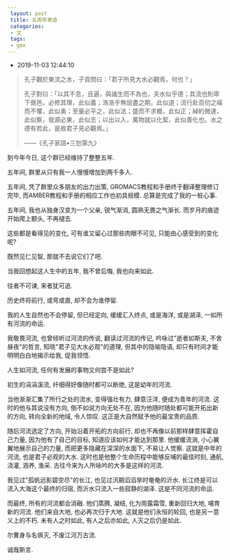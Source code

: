 ```yaml
---
 layout: post
 title: 五周年寄语
 categories:
 - 文
 tags:
 - gmx
---
```


- 2019-11-03 12:44:10

>孔子觀於東流之水，子貢問曰：「君子所見大水必觀焉，何也？」
>
>孔子對曰：「以其不息，且遍，與諸生而不為也，夫水似乎德；其流也則卑下倨邑，必修其理，此似義；浩浩乎無屈盡之期，此似道；流行赴百仞之嵠而不懼，此似勇；至量必平之，此似法；盛而不求概，此似正；綽約微達，此似察，發源必東，此似志；以出以入，萬物就以化絜，此似善化也。水之德有若此，是故君子見必觀焉。」
>
>——《孔子家語•三恕第九》

到今年今日, 这个群已经维持了整整五年.

五年间, 群里从只有我一人慢慢增加到两千多人.

五年间, 凭了群里众多朋友的出力出策, GROMACS教程和手册终于翻译整理修订完毕, 而AMBER教程和手册的相应工作也初具规模. 总算是完成了我的一桩心事.

五年间, 我也从独身汉变为一个父亲, 锐气渐消, 圆熟无畏之气渐长. 而岁月的痕迹开始爬上额头, 不再褪去.

这些都是看得见的变化, 可有谁又留心过那些肉眼不可见, 只能由心感受到的变化呢?

既然见仁见智, 那就不去说它们了吧.

当我回想起这人生中的五年, 我不曾后悔, 我也向来如此.

往者不可谏, 来者犹可追.

历史终将前行, 或弯或直, 却不会为谁停留.

我的人生自然也不会停留, 但已经定向, 缓缓汇入终点, 或是海洋, 或是湖泽, 一如所有河流的命运.

我敬畏河流, 也曾倾听过河流的传说, 翻读过河流的传记, 吟咏过"逝者如斯夫, 不舍昼夜"的哲言, 知晓"君子见大水必观"的道理, 但其中的隐喻隐语, 却只有时间才能明明白白地揭示给我, 促我领悟.

人生如河流, 任何有发展的事物又何尝不是如此?

初生的涓涓溪流, 纤细得好像随时都可以断绝, 这是幼年的河流.

当他渐渐汇集了所行之处的流水, 变得强壮有力, 肆意汪洋, 便成为青年的河流. 这时的他与其说没有方向, 倒不如说方向无处不在, 因为他随时随处都可能开拓出新的方向, 转向全新的地域, 令人惊叹. 这正是大自然赋予他的最宝贵的品质.

随后河流选定了方向, 开始沿着开拓的方向前行, 却也不再像以前那样肆意挥霍自己力量, 因为他有了自己的目标, 知道应该如何才能达到那里. 他缓缓流淌, 小心翼翼地展示自己的力量, 而把更多隐藏在深深的水面下, 不易让人觉察. 这就是中年的河流, 也是君子必观的大水. 这时也是他整个生命历程中能够反哺的最佳时刻, 通航, 浇灌, 涵养, 渔采. 古往今来为人所咏吟的大多是这样的河流.

我见过"孤帆远影碧空尽"的长江, 也见过汛期滔滔旱时奄奄的沂水. 长江终是可以流入大海这个最终的归宿, 而沂水只流入一些寂静的湖泽. 这是不同河流的命运.

而最终, 所有的河流都会消融. 他们蒸腾, 凝结, 化为雨露霜雪, 重新回归大地, 哺育新的河流. 他们来自大地, 也必再次归于大地. 这就是他们永恒的轮回, 也是另一意义上的不朽. 未有人之时如此, 有人之后亦如此, 人灭之后仍是如此.

尔曹身与名俱灭, 不废江河万古流.

诚哉斯言.
